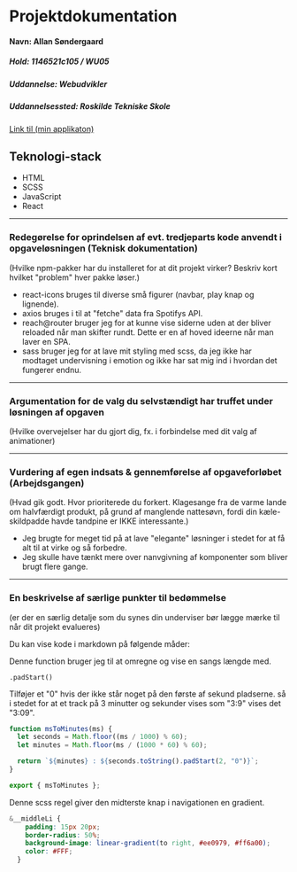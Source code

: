 # Projektdokumentation

#### Navn: Allan Søndergaard

##### Hold: 1146521c105 / WU05

##### Uddannelse: Webudvikler

##### Uddannelsessted: Roskilde Tekniske Skole

[Link til (min applikaton)](https://iplaymusic-allanholm.netlify.app)


## Teknologi-stack

-   HTML
-   SCSS
-   JavaScript
-   React

---



### Redegørelse for oprindelsen af evt. tredjeparts kode anvendt i opgaveløsningen (Teknisk dokumentation)

(Hvilke npm-pakker har du installeret for at dit projekt virker? Beskriv kort hvilket "problem" hver pakke løser.)
- react-icons bruges til diverse små figurer (navbar, play knap og lignende).
- axios bruges i til at "fetche" data fra Spotifys API.
- reach@router bruger jeg for at kunne vise siderne uden at der bliver reloaded når man skifter rundt. Dette er en af hoved ideerne når man laver en SPA.
- sass bruger jeg for at lave mit styling med scss, da jeg ikke har modtaget undervisning i emotion og ikke har sat mig ind i hvordan det fungerer endnu.

---

### Argumentation for de valg du selvstændigt har truffet under løsningen af opgaven

(Hvilke overvejelser har du gjort dig, fx. i forbindelse med dit valg af animationer)

---
### Vurdering af egen indsats & gennemførelse af opgaveforløbet (Arbejdsgangen)

(Hvad gik godt. Hvor prioriterede du forkert. Klagesange fra de varme lande om halvfærdigt produkt, på grund af manglende nattesøvn, fordi din kæle-skildpadde havde tandpine er IKKE interessante.)

- Jeg brugte for meget tid på at lave "elegante" løsninger i stedet for at få alt til at virke og så forbedre.
- Jeg skulle have tænkt mere over nanvgivning af komponenter som bliver brugt flere gange.

---
### En beskrivelse af særlige punkter til bedømmelse

(er der en særlig detalje som du synes din underviser bør lægge mærke til når dit projekt evalueres)

Du kan vise kode i markdown på følgende måder: 

Denne function bruger jeg til at omregne og vise en sangs længde med. 
```
.padStart()
```
Tilføjer et "0" hvis der ikke står noget på den første af sekund pladserne. så i stedet for at et track på 3 minutter og sekunder vises som "3:9" vises det "3:09".
```js
function msToMinutes(ms) {
  let seconds = Math.floor((ms / 1000) % 60);
  let minutes = Math.floor(ms / (1000 * 60) % 60);

  return `${minutes} : ${seconds.toString().padStart(2, "0")}`;
}

export { msToMinutes };
```
Denne scss regel giver den midterste knap i navigationen en gradient.

```scss
&__middleLi {
    padding: 15px 20px;
    border-radius: 50%;
    background-image: linear-gradient(to right, #ee0979, #ff6a00);
    color: #FFF;
  }
```


